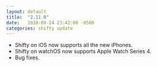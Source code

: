 ```yaml
---
layout: default
title:  "2.11.0"
date:   2018-09-24 23:42:00 -0500
categories: shifty update
---
```


* Shifty on iOS now supports all the new iPhones.
* Shifty on watchOS now supports Apple Watch Series 4.
* Bug fixes.